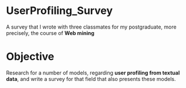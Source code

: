 # UserProfiling_Survey

A survey that I wrote with three classmates for my postgraduate, more precisely, the course of <b> Web mining </b> 

# Objective 

Research for a number of models, regarding <b>user profiling from textual data</b>, and write a survey for that field that also presents these models.
